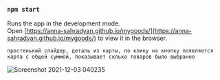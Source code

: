 

### `npm start`

Runs the app in the development mode.\
Open [https://anna-sahradyan.github.io/mygoods/](https://anna-sahradyan.github.io/mygoods/) to view it in the browser.

`простенький слайдер, деталь из карты, по клику на кнопку появляется карта с общей суммой, показывает склько товаров было выбранно`

![Screenshot 2021-12-03 040235](https://user-images.githubusercontent.com/71427017/144599832-4fff848b-0911-4ab7-bea1-6ca41c2d4065.png)

